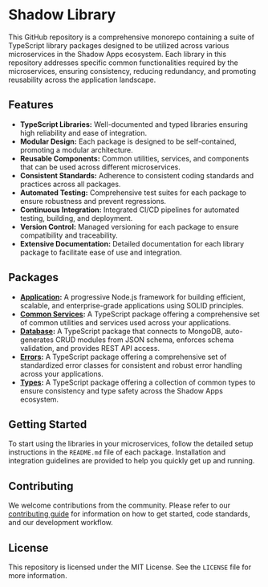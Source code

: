 # Shadow Library

This GitHub repository is a comprehensive monorepo containing a suite of TypeScript library packages designed to be utilized across various microservices in the Shadow Apps ecosystem. Each library in this repository addresses specific common functionalities required by the microservices, ensuring consistency, reducing redundancy, and promoting reusability across the application landscape.

## Features

- **TypeScript Libraries:** Well-documented and typed libraries ensuring high reliability and ease of integration.
- **Modular Design:** Each package is designed to be self-contained, promoting a modular architecture.
- **Reusable Components:** Common utilities, services, and components that can be used across different microservices.
- **Consistent Standards:** Adherence to consistent coding standards and practices across all packages.
- **Automated Testing:** Comprehensive test suites for each package to ensure robustness and prevent regressions.
- **Continuous Integration:** Integrated CI/CD pipelines for automated testing, building, and deployment.
- **Version Control:** Managed versioning for each package to ensure compatibility and traceability.
- **Extensive Documentation:** Detailed documentation for each library package to facilitate ease of use and integration.

## Packages

- **[Application][shadow-app-docs]:** A progressive Node.js framework for building efficient, scalable, and enterprise-grade applications using SOLID principles.
- **[Common Services][shadow-common-docs]:** A TypeScript package offering a comprehensive set of common utilities and services used across your applications.
- **[Database][shadow-database-docs]:** A TypeScript package that connects to MongoDB, auto-generates CRUD modules from JSON schema, enforces schema validation, and provides REST API access.
- **[Errors][shadow-errors-docs]:** A TypeScript package offering a comprehensive set of standardized error classes for consistent and robust error handling across your applications.
- **[Types][shadow-types-docs]:** A TypeScript package offering a collection of common types to ensure consistency and type safety across the Shadow Apps ecosystem.

## Getting Started

To start using the libraries in your microservices, follow the detailed setup instructions in the `README.md` file of each package. Installation and integration guidelines are provided to help you quickly get up and running.

## Contributing

We welcome contributions from the community. Please refer to our [contributing guide][contribution-guide] for information on how to get started, code standards, and our development workflow.

## License

This repository is licensed under the MIT License. See the `LICENSE` file for more information.

[contribution-guide]: https://github.com/leanderpaul/shadow-library/blob/master/CONTRIBUTING.md
[shadow-app-docs]: https://github.com/shadow-library/shadow-library/tree/main/packages/app
[shadow-common-docs]: https://github.com/shadow-library/shadow-library/tree/main/packages/common
[shadow-database-docs]: https://github.com/shadow-library/shadow-library/tree/main/packages/database
[shadow-errors-docs]: https://github.com/shadow-library/shadow-library/tree/main/packages/errors
[shadow-types-docs]: https://github.com/shadow-library/shadow-library/tree/main/packages/types
